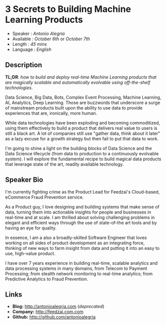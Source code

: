 3 Secrets to Building Machine Learning Products
===============================================

* Speaker   : *Antonio Alegria*
* Available : *October 6th* or *October 7th*
* Length    : *45 mins*
* Language  : *English*

Description
-----------

**TL;DR**: *how to build and deploy real-time Machine Learning products that are magically scalable and automatically evolvable using off-the-shelf technologies*.


Data Science, Big Data, Bots, Complex Event Processing, Machine Learning, AI, Analytics, Deep Learning. Those are buzzwords that underscore a surge of mainstream products built upon the ability to use data to provide experiences that are, ironically, more human.

While data technologies have been exploding and becoming commoditized, using them effectively to build a product that delivers real value to users is still a black art. A lot of companies still use "gather data, think about it later" as a lazy excuse for a growth strategy but then fail to put that data to work.

I'm going to shine a light on the building blocks of Data Science and the Data Science lifecycle (from data to production to a continuously evolvable system). I will explore the fundamental recipe to build magical data products that leverage state of the art, readily available technology.


Speaker Bio
-----------

I'm currently fighting crime as the Product Lead for Feedzai's Cloud-based, eCommerce Fraud Prevention service.

As a Product guy, I love designing and building systems that make sense of data, turning them into actionable insights for people and businesses in real-time and at scale. I am thrilled about solving challenging problems in elegant and efficient ways through the use of state-of-the art tools and by having an eye for quality.

In essence, I am a also a broadly-skilled Software Engineer that loves working on all sides of product development as an integrating force, thinking of new ways to farm insight from data and putting it into an easy to use, high-value product.

I have over 7 years experience in building real-time, scalable analytics and data processing systems in many domains, from Telecom to Payment Processing; from stealth network monitoring to real-time analytics; from Predictive Analytics to Fraud Prevention.


Links
-----

* **Blog:** http://antonioalegria.com (*deprecated*)
* **Company:** http://feedzai.com.com
* **Github:** http://github.com/antonioalegria
